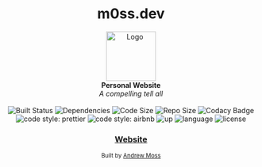 <h1 align="center">m0ss.dev</h1>

<div align="center">
  <img src="https://ggantstorage.blob.core.windows.net/images/martini.svg" alt="Logo" width="100" height="100"/>
</div>
<div align="center">
  <strong>Personal Website</strong>
</div>
<div align="center">
  <i>A compelling tell all</i>
</div>

<br />

<div align="center">
  <!--CircleCI Build -->
  <a>
    <img src="https://img.shields.io/circleci/build/github/agmoss/m0ss/master" alt="Built Status">
  </a>
  <!-- Dependencies -->
  <a>
    <img src="https://img.shields.io/david/agmoss/m0ss" alt="Dependencies" />
  </a>
  <!-- Size -->
  <a>
    <img src="https://img.shields.io/github/languages/code-size/agmoss/m0ss" alt="Code Size" />
  </a>
  <!-- Repo Size -->
  <a>
    <img src="https://img.shields.io/github/repo-size/agmoss/m0ss" alt="Repo Size" />
  </a>
  <!-- Codacy Badge -->
  <a>
    <img src="https://api.codacy.com/project/badge/Grade/0fa8e922aca544ae90e535e5d684e181" alt="Codacy Badge" />
  </a>
  <!-- Style -->
  <a>
    <img alt="code style: prettier" src="https://img.shields.io/badge/code_style-prettier-ff69b4.svg?style=flat-square">
  </a>
  <!-- Airbnb -->
  <a>
    <img alt="code style: airbnb" src="https://badgen.net/badge/code%20style/Airbnb/ff5a5f?icon=airbnb">
  </a>
    <!-- Up -->
  <a>
    <img alt="up" src="https://img.shields.io/website?down_color=lightgrey&down_message=offline&up_color=blue&up_message=online&url=https%3A%2F%2Fm0ss.dev%2F">
  </a>
  <!-- Language -->
  <a>
    <img alt="language" src="https://img.shields.io/github/languages/top/agmoss/m0ss">
  </a>
    <!-- License -->
  <a>
    <img alt="license" src="https://img.shields.io/github/license/agmoss/m0ss">
  </a>
</div>

<div align="center">
  <h3>
    <a href="https://m0ss.dev/">
      Website
    </a>
  </h3>
</div>

<div align="center">
  <sub>Built by
  <a href="https://github.com/agmoss">Andrew Moss</a>
</div>
